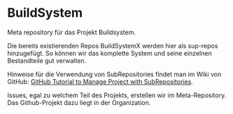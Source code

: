 # BuildSystem
Meta repository für das Projekt Buildsystem.

Die bereits existierenden Repos BuildSystemX werden hier als sup-repos hinzugefügt. So können wir das komplette System und seine 
einzelnen Bestandteile gut verwalten.

Hinweise für die Verwendung von SubRepositories findet man im Wiki von GitHub: [GitHub Tutorial to Manage Project with SubRepositories](https://github.com/EmaroLab/docs/wiki/GitHub-Tutorial-to-Manage-Project-with-SubRepositories).

Issues, egal zu welchem Teil des Projekts, erstellen wir im Meta-Repository. Das Github-Projekt dazu liegt in der Organization.
